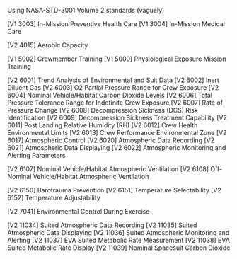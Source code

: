 Using NASA-STD-3001 Volume 2 standards (vaguely)

[V1 3003] In-Mission Preventive Health Care
[V1 3004] In-Mission Medical Care

[V2 4015] Aerobic Capacity

[V1 5002] Crewmember Training
[V1 5009] Physiological Exposure Mission
Training

[V2 6001] Trend Analysis of Environmental and
Suit Data
[V2 6002] Inert Diluent Gas
[V2 6003] O2 Partial Pressure Range for Crew
Exposure
[V2 6004] Nominal Vehicle/Habitat Carbon
Dioxide Levels
[V2 6006] Total Pressure Tolerance Range for
Indefinite Crew Exposure
[V2 6007] Rate of Pressure Change
[V2 6008] Decompression Sickness (DCS) Risk
Identification
[V2 6009] Decompression Sickness
Treatment Capability
[V2 6011] Post Landing Relative Humidity
(RH)
[V2 6012] Crew Health Environmental Limits
[V2 6013] Crew Performance Environmental
Zone
[V2 6017] Atmospheric Control
[V2 6020] Atmospheric Data Recording
[V2 6021] Atmospheric Data Displaying
[V2 6022] Atmospheric Monitoring and
Alerting Parameters

[V2 6107] Nominal Vehicle/Habitat
Atmospheric Ventilation
[V2 6108] Off-Nominal Vehicle/Habitat
Atmospheric Ventilation

[V2 6150] Barotrauma Prevention
[V2 6151] Temperature Selectability
[V2 6152] Temperature Adjustability

[V2 7041] Environmental Control During
Exercise

[V2 11034] Suited Atmospheric Data Recording
[V2 11035] Suited Atmospheric Data Displaying
[V2 11036] Suited Atmospheric Monitoring and
Alerting
[V2 11037] EVA Suited Metabolic Rate
Measurement
[V2 11038] EVA Suited Metabolic Rate Display
[V2 11039] Nominal Spacesuit Carbon Dioxide
